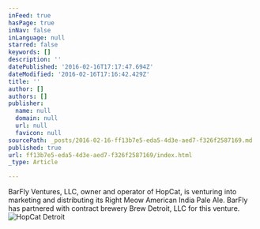```yaml
---
inFeed: true
hasPage: true
inNav: false
inLanguage: null
starred: false
keywords: []
description: ''
datePublished: '2016-02-16T17:17:47.694Z'
dateModified: '2016-02-16T17:16:42.429Z'
title: ''
author: []
authors: []
publisher:
  name: null
  domain: null
  url: null
  favicon: null
sourcePath: _posts/2016-02-16-ff13b7e5-eda5-4d3e-aed7-f326f2587169.md
published: true
url: ff13b7e5-eda5-4d3e-aed7-f326f2587169/index.html
_type: Article

---
```

BarFly Ventures, LLC, owner and operator of HopCat, is venturing into marketing and distributing its Right Meow American India Pale Ale. BarFly has partnered with contract brewery Brew Detroit, LLC for this venture.
![HopCat Detroit](https://the-grid-user-content.s3-us-west-2.amazonaws.com/dd9324d7-027a-483d-a891-6483694bd7d6.jpg)